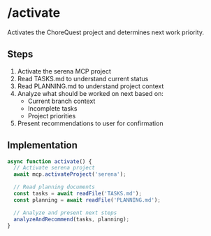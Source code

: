 # /activate

Activates the ChoreQuest project and determines next work priority.

## Steps

1. Activate the serena MCP project
2. Read TASKS.md to understand current status
3. Read PLANNING.md to understand project context
4. Analyze what should be worked on next based on:
   - Current branch context
   - Incomplete tasks
   - Project priorities
5. Present recommendations to user for confirmation

## Implementation

```javascript
async function activate() {
  // Activate serena project
  await mcp.activateProject('serena');

  // Read planning documents
  const tasks = await readFile('TASKS.md');
  const planning = await readFile('PLANNING.md');

  // Analyze and present next steps
  analyzeAndRecommend(tasks, planning);
}
```

